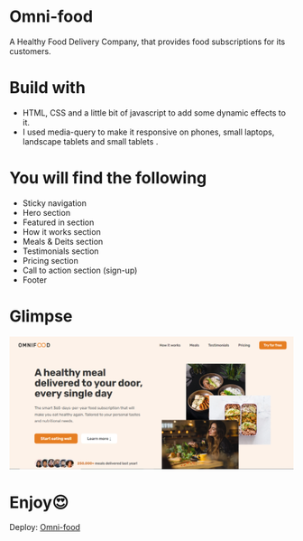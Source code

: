 # Omni-food
A Healthy Food Delivery Company, that provides food subscriptions for its customers.
# Build with
- HTML, CSS and a little bit of javascript to add some dynamic effects to it.
- I used media-query to make it responsive on phones, small laptops, landscape tablets and small tablets .
# You will find the following
- Sticky navigation
- Hero section
- Featured in section
- How it works section
- Meals & Deits section
- Testimonials section
- Pricing section
- Call to action section (sign-up)
- Footer
# Glimpse
<img src="Omni-food glimpse.PNG" alt="Omni-food picture" />

# Enjoy&#x1F60D;
Deploy: <a href="https://omnifood-karim.netlify.app/">Omni-food</a>
